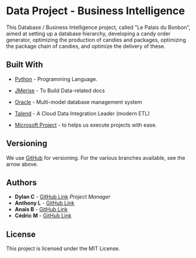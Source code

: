 # Data Project - Business Intelligence


This Database / Business Intelligence project, called "Le Palais du Bonbon", aimed at setting up a database hierarchy, developing a candy order generator, optimizing the production of candies and packages, optimizing the package chain of candies, and optimize the delivery of these.

## Built With

* [Python](https://www.python.org/) - Programming Language.
* [JMerise](http://www.jfreesoft.com/JMerise/) - To Build Data-related docs
* [Oracle](https://www.oracle.com/database/technologies/index.html) - Multi-model database management system
* [Talend](https://www.talend.com/) - A Cloud Data Integration Leader (modern ETL)

* [Microsoft Project](https://products.office.com/en/project/project-and-portfolio-management-software) - to helps us execute projects with ease.
## Versioning

We use [GitHub](https://github.com/) for versioning. For the various branches available, see the arrow above.

## Authors

* **Dylan C** - [GitHub Link](https://github.com/DylanCa) *Project Manager*
* **Anthony L** - [GitHub Link](https://github.com/AnthonyLuque)
* **Anais B** - [GitHub Link](https://github.com/BAnais)
* **Cédric M** - [GitHub Link](https://github.com/Cedric-M)

## License

This project is licensed under the MIT License.
